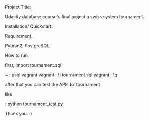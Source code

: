 Project Title:

Udacity database course's final project a swiss system tournament.

Installation/ Quickstart:

Requirement.

Python2.
PostgreSQL.

How to run.

first, import tournament.sql

~ : psql vagrant
vagrant : \i tournament.sql
vagrant : \q

after that you can test the APIs for tournament

like

: python tournament_test.py


Thank you. :)
